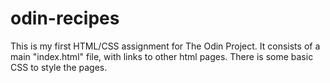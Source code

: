 # odin-recipes
This is my first HTML/CSS assignment for The Odin Project.
It consists of a main "index.html" file, with links to other html pages.
There is some basic CSS to style the pages.